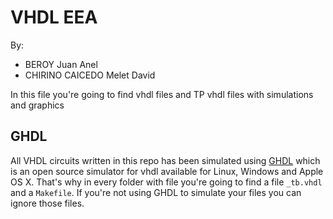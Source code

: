 # VHDL EEA
By: 
- BEROY Juan Anel
- CHIRINO CAICEDO Melet David

In this file you're going to find vhdl files and TP vhdl files with simulations and graphics

## GHDL
All VHDL circuits written in this repo has been simulated using [GHDL](http://ghdl.free.fr/) which is an open source simulator for vhdl available for Linux, Windows and Apple OS X. That's why in every folder with file you're going to find a file `_tb.vhdl` and a `Makefile`. If you're not using GHDL to simulate your files you can ignore those files.
